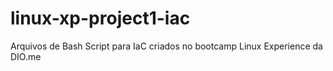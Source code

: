 # linux-xp-project1-iac
Arquivos de Bash Script para IaC criados no bootcamp Linux Experience da DIO.me 
